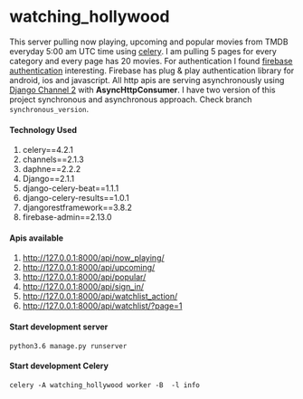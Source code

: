 # watching_hollywood

This server pulling now playing, upcoming and popular movies from TMDB everyday 5:00 am UTC time using [celery](http://celeryproject.org).
I am pulling 5 pages for every category and every page has 20 movies.
For authentication I found [firebase authentication](https://firebase.google.com/docs/auth/) interesting.
Firebase has plug & play authentication library for android, ios and javascript.
All http apis are serving asynchronously using [Django Channel 2](https://channels.readthedocs.io/en/latest/) with **AsyncHttpConsumer**.
I have two version of this project synchronous and asynchronous approach. Check branch `synchronous_version`.

#### Technology Used
1. celery==4.2.1
2. channels==2.1.3
3. daphne==2.2.2
4. Django==2.1.1
5. django-celery-beat==1.1.1
6. django-celery-results==1.0.1
7. djangorestframework==3.8.2
8. firebase-admin==2.13.0

#### Apis available
1. http://127.0.0.1:8000/api/now_playing/
2. http://127.0.0.1:8000/api/upcoming/
3. http://127.0.0.1:8000/api/popular/
4. http://127.0.0.1:8000/api/sign_in/
5. http://127.0.0.1:8000/api/watchlist_action/
6. http://127.0.0.1:8000/api/watchlist/?page=1

#### Start development server
```
python3.6 manage.py runserver
```

#### Start development Celery
```
celery -A watching_hollywood worker -B  -l info
```
